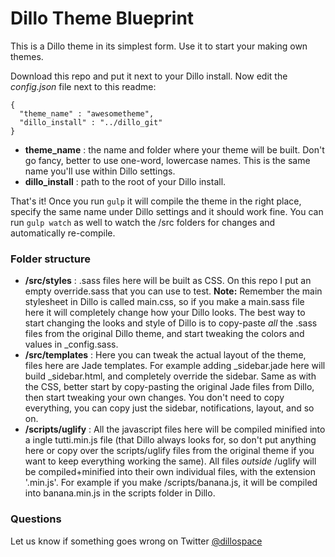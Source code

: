 # Dillo Theme Blueprint

This is a Dillo theme in its simplest form. Use it to start your making own themes.

Download this repo and put it next to your Dillo install. Now edit the *config.json* file next to this readme:
```
{
  "theme_name" : "awesometheme",
  "dillo_install" : "../dillo_git"
}
```
* **theme_name** : the name and folder where your theme will be built. Don't go fancy, better to use one-word, lowercase names. This is the same name you'll use within Dillo settings.
* **dillo_install** : path to the root of your Dillo install.

That's it! Once you run ```gulp``` it will compile the theme in the right place, specify the same name under Dillo settings and it should work fine. You can run ```gulp watch``` as well to watch the /src folders for changes and automatically re-compile.

### Folder structure
* **/src/styles** : .sass files here will be built as CSS. On this repo I put an empty override.sass that you can use to test. **Note:** Remember the main stylesheet in Dillo is called main.css, so if you make a main.sass file here it will completely change how your Dillo looks. The best way to start changing the looks and style of Dillo is to copy-paste _all_ the .sass files from the original Dillo theme, and start tweaking the colors and values in _config.sass.
* **/src/templates** : Here you can tweak the actual layout of the theme, files here are Jade templates. For example adding _sidebar.jade here will build _sidebar.html, and completely override the sidebar. Same as with the CSS, better start by copy-pasting the original Jade files from Dillo, then start tweaking your own changes. You don't need to copy everything, you can copy just the sidebar, notifications, layout, and so on.
* **/scripts/uglify** : All the javascript files here will be compiled minified into a ingle tutti.min.js file (that Dillo always looks for, so don't put anything here or copy over the scripts/uglify files from the original theme if you want to keep everything working the same). All files *outside* /uglify will be compiled+minified into their own individual files, with the extension '.min.js'. For example if you make /scripts/banana.js, it will be compiled into banana.min.js in the scripts folder in Dillo.

### Questions
Let us know if something goes wrong on Twitter [@dillospace](https://twitter/dillospace)
